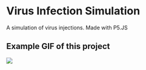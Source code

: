 # Virus Infection Simulation
A simulation of virus injections. Made with P5.JS

## Example GIF of this project

<img src="/virus.gif"/>
